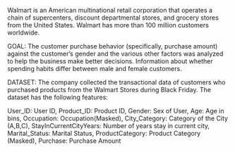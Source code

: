 Walmart is an American multinational retail corporation that operates a chain of supercenters, discount departmental stores, and grocery stores from the United States. 
Walmart has more than 100 million customers worldwide.

GOAL:
The customer purchase behavior (specifically, purchase amount) against the customer’s gender and the various other factors was analyzed to help the business make better decisions. 
Information about whether spending habits differ between male and female customers.

DATASET:
The company collected the transactional data of customers who purchased products from the Walmart Stores during Black Friday. The dataset has the following features:

User_ID:	User ID, 
Product_ID:	Product ID, 
Gender:	Sex of User, 
Age:	Age in bins, 
Occupation:	Occupation(Masked), 
City_Category:	Category of the City (A,B,C), 
StayInCurrentCityYears:	Number of years stay in current city, 
Marital_Status:	Marital Status, 
ProductCategory:	Product Category (Masked),
Purchase:	Purchase Amount
